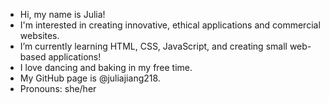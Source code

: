 - Hi, my name is Julia!
- I'm interested in creating innovative, ethical applications and commercial websites.
- I’m currently learning HTML, CSS, JavaScript, and creating small web-based applications!
- I love dancing and baking in my free time.
- My GitHub page is @juliajiang218.
- Pronouns: she/her


